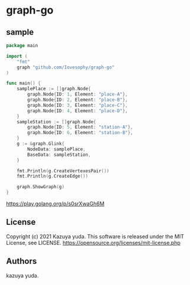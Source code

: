 # graph-go

## sample

```Go
package main

import (
	"fmt"
	graph "github.com/Iovesophy/graph-go"
)

func main() {
	samplePlace := []graph.Node{
		graph.Node{ID: 1, Element: "place-A"},
		graph.Node{ID: 2, Element: "place-B"},
		graph.Node{ID: 3, Element: "place-C"},
		graph.Node{ID: 4, Element: "place-D"},
	}
	sampleStation := []graph.Node{
		graph.Node{ID: 5, Element: "station-A"},
		graph.Node{ID: 6, Element: "station-B"},
	}
	g := &graph.Glink{
		NodeData: samplePlace,
		BaseData: sampleStation,
	}

	fmt.Println(g.CreateVertexesPair())
	fmt.Println(g.CreateEdge())

	graph.ShowGraph(g)
}
```

https://play.golang.org/p/s0srXwaGh6M

## License
Copyright (c) 2021 Kazuya yuda.
This software is released under the MIT License, see LICENSE.
https://opensource.org/licenses/mit-license.php

## Authors
kazuya yuda.
